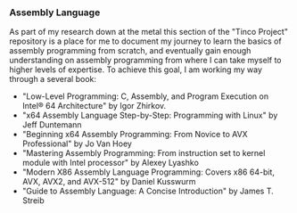 ### Assembly Language

As part of my research down at the metal this section of the "Tinco Project" repository is a place for me to document my journey to learn the basics of assembly programming from scratch, and eventually gain enough understanding on assembly programming from where I can take myself to higher levels of expertise. To achieve this goal, I am working my way through a several book: 

* "Low-Level Programming: C, Assembly, and Program Execution on Intel® 64 Architecture" by Igor Zhirkov.
* "x64 Assembly Language Step-by-Step: Programming with Linux" by Jeff Duntemann
* "Beginning x64 Assembly Programming: From Novice to AVX Professional" by Jo Van Hoey
* "Mastering Assembly Programming: From instruction set to kernel module with Intel processor" by Alexey Lyashko
* "Modern X86 Assembly Language Programming: Covers x86 64-bit, AVX, AVX2, and AVX-512" by Daniel Kusswurm
* "Guide to Assembly Language: A Concise Introduction" by James T. Streib
